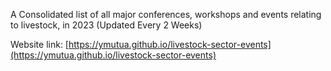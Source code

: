 A Consolidated list of all major conferences, workshops and events relating to livestock, in 2023 (Updated Every 2 Weeks)

Website link: [https://ymutua.github.io/livestock-sector-events](https://ymutua.github.io/livestock-sector-events)
